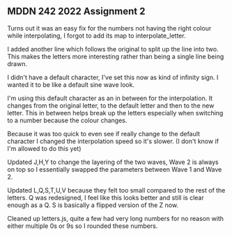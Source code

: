 ## MDDN 242 2022 Assignment 2

Turns out it was an easy fix for the numbers not having the right colour while interpolating, I forgot to add its map to interpolate_letter.

I added another line which follows the original to split up the line into two.
This makes the letters more interesting rather than being a single line being drawn.

I didn't have a default character, I've set this now as kind of infinity sign. I wanted it to be like a default sine wave look.

I'm using this default character as an in between for the interpolation. It changes from the original letter, to the default letter and then to the new letter.
This in between helps break up the letters especially when switching to a number because the colour changes.

Because it was too quick to even see if really change to the default character I changed the interpolation speed so it's slower. (I don't know if I'm allowed to do this yet)

Updated J,H,Y to change the layering of the two waves, Wave 2 is always on top so I essentially swapped the parameters between Wave 1 and Wave 2.

Updated L,Q,S,T,U,V because they felt too small compared to the rest of the letters.
Q was redesigned, I feel like this looks better and still is clear enough as a Q.
S is basically a flipped version of the Z now.

Cleaned up letters.js, quite a few had very long numbers for no reason with either multiple 0s or 9s so I rounded these numbers.
